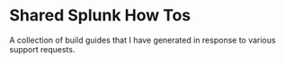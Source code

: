 # Shared Splunk How Tos

A collection of build guides that I have generated in response to various support requests.